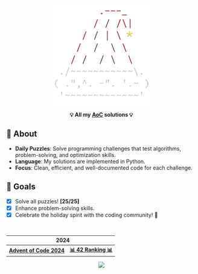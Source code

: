 <div align=center>

<img src="./media/AoC.png" width=265 alt="Advent of Code">

<span><b>**💡 All my [AoC](https://adventofcode.com) solutions 💡**</b></span>

</div>

## 📜 About

- **Daily Puzzles**: Solve programming challenges that test algorithms, problem-solving, and optimization skills.
- **Language**: My solutions are implemented in Python.
- **Focus**: Clean, efficient, and well-documented code for each challenge.

## 🎯 Goals

- [x] Solve all puzzles! **[25/25]**
- [x] Enhance problem-solving skills.
- [x] Celebrate the holiday spirit with the coding community! 🎅

<br>

<div align=center>

  <table>
    <thead>
    <tr>
      <th colspan="2"> &nbsp;&nbsp;&nbsp;<b>2024</b></th>
    </tr>
    </thead>
  <tbody>
    <tr>
      <td>
        <a href=https://adventofcode.com/2024/><b>Advent of Code 2024</b></a>
      </td>
      <td>
        <a href="https://aoc.42barcelona.com/ranking/es"><b>📊 42 Ranking 📊</b></a>
      </td>
    </tr>
  </tbody>
  </table>

  <img src="https://wakatime.com/badge/user/43299b95-37b5-4319-89dd-7bbef7fb1dcb/project/d0378091-69c0-4ba8-9009-635e0edd00b5.svg" width=160>

</div>
